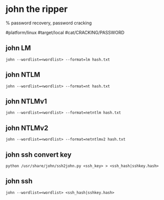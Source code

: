 # john the ripper

% password recovery, password cracking

#platform/linux  #target/local  #cat/CRACKING/PASSWORD 

## john LM
```
john --wordlist=<wordlist> --format=lm hash.txt
```

## john NTLM
```
john --wordlist=<wordlist> --format=nt hash.txt
```

## john NTLMv1
```
john --wordlist=<wordlist> --format=netntlm hash.txt
```

## john NTLMv2
```
john --wordlist=<wordlist> --format=netntlmv2 hash.txt
```

## john ssh convert key 
```
python /usr/share/john/ssh2john.py <ssh_key> > <ssh_hash|sshkey.hash>
```

## john ssh
```
john --wordlist=<wordlist> <ssh_hash|sshkey.hash>
```


